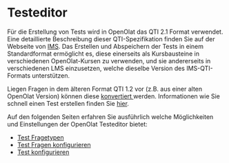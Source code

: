 # Testeditor

Für die Erstellung von Tests wird in OpenOlat das QTI 2.1 Format verwendet.
Eine detaillierte Beschreibung dieser QTI-Spezifikation finden Sie auf der
Webseite von
[IMS](https://www.imsglobal.org/question/qtiv2p1/imsqti_implv2p1.html). Das
Erstellen und Abspeichern der Tests in einem Standardformat ermöglicht es,
diese einerseits als Kursbausteine in verschiedenen OpenOlat-Kursen zu
verwenden, und sie andererseits in verschiedenen LMS einzusetzen, welche
dieselbe Version des IMS-QTI-Formats unterstützen.

Liegen Fragen in dem älteren Format QTI 1.2 vor (z.B. aus einer alten OpenOlat
Version) können diese [konvertiert ](Von+QTI+1.2+zu+QTI+2.1.html)werden.
Informationen wie Sie schnell einen Test erstellen finden Sie
[hier](Vier+Schritte+zu+Ihrem+Test+oder+Selbsttest.html).

Auf den folgenden Seiten erfahren Sie ausführlich welche Möglichkeiten und
Einstellungen der OpenOlat Testeditor bietet:

  * [Test Fragetypen](Test+Fragetypen.html)
  * [Test Fragen konfigurieren](Test+Fragen+konfigurieren.html)
  * [Test konfigurieren](Test+konfigurieren.html)

